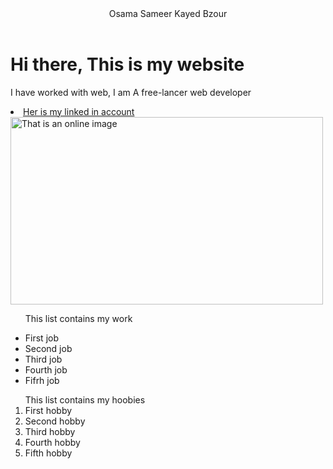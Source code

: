 
<head>
<title>Osama Bzour</title>
<link href="StyleSheet.CSS" rel="stylesheet">
  <style>
.button {
  text-align: right;
}


#container {
text-align:right
}


</style>
</head>

<body>
  <header id="osa" >
  Osama Sameer Kayed Bzour</header>
  <h1>Hi there, This is my website</h1>
  <p id="Os" > I have worked with web, I am A free-lancer web developer </p>
 <li id="o"><a href="https://www.linkedin.com/in/osama-bzour-9020a019a/">Her is my linked in account </a></li>
  <img src="https://securityintelligence.com/wp-content/uploads/2019/04/external_mobile-security-versus-desktop-and-laptop-security-is-there-even-a-difference-anymore-630x330.jpg" alt="That is an online image" width="500" height="300" >
<ul >
  <p>This list contains my work</p>
  <li>First job</li>
  <li>Second job</li>
  <li>Third job</li>
  <li >Fourth job</li>
  <li>Fifrh job</li>
</ul>

<ol>
  This list contains my hoobies
  <li>First hobby</li>
  <li>Second hobby</li>
  <li>Third hobby</li>
  <li>Fourth hobby</li>
  <li>Fifth hobby</li>

</ol>
<script type ="text/javascript">
function FUNC1 (){
alert ("Welcome, please let me know if you have any questions")
}
    function FUNC2(){
         window.print();
         }
 function ChangeColor(object) {
 
            if (object.style.color == 'red') 
			{
                obj.style.color = 'black';
            } else {
                obj.style.color = 'red';
            }
        }
   
</script>


</body>
